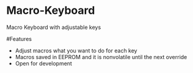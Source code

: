 # Macro-Keyboard
Macro Keyboard with adjustable keys

#Features


* Adjust macros what you want to do for each key
* Macros saved in EEPROM and it is nonvolatile until the next override
* Open for development




